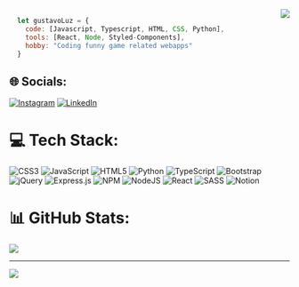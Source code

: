 <img align="right" src='https://github-readme-stats.vercel.app/api/top-langs/?username=GustavoFLuz&theme=dark&hide_border=true&include_all_commits=true&count_private=false&layout=compact'/>

```javascript
  let gustavoLuz = {
    code: [Javascript, Typescript, HTML, CSS, Python],
    tools: [React, Node, Styled-Components],
    hobby: "Coding funny game related webapps"
  }
```

## 🌐 Socials:
[![Instagram](https://img.shields.io/badge/Instagram-%23E4405F.svg?logo=Instagram&logoColor=white)](https://www.instagram.com/gustavoluz_02/) 
[![LinkedIn](https://img.shields.io/badge/LinkedIn-%230077B5.svg?logo=linkedin&logoColor=white)](https://www.linkedin.com/in/gustavo-luz-182888200/) 

# 💻 Tech Stack:
![CSS3](https://img.shields.io/badge/css3-%231572B6.svg?style=for-the-badge&logo=css3&logoColor=white) ![JavaScript](https://img.shields.io/badge/javascript-%23323330.svg?style=for-the-badge&logo=javascript&logoColor=%23F7DF1E) ![HTML5](https://img.shields.io/badge/html5-%23E34F26.svg?style=for-the-badge&logo=html5&logoColor=white) ![Python](https://img.shields.io/badge/python-3670A0?style=for-the-badge&logo=python&logoColor=ffdd54) ![TypeScript](https://img.shields.io/badge/typescript-%23007ACC.svg?style=for-the-badge&logo=typescript&logoColor=white) ![Bootstrap](https://img.shields.io/badge/bootstrap-%23563D7C.svg?style=for-the-badge&logo=bootstrap&logoColor=white) ![jQuery](https://img.shields.io/badge/jquery-%230769AD.svg?style=for-the-badge&logo=jquery&logoColor=white) ![Express.js](https://img.shields.io/badge/express.js-%23404d59.svg?style=for-the-badge&logo=express&logoColor=%2361DAFB) ![NPM](https://img.shields.io/badge/NPM-%23000000.svg?style=for-the-badge&logo=npm&logoColor=white) ![NodeJS](https://img.shields.io/badge/node.js-6DA55F?style=for-the-badge&logo=node.js&logoColor=white) ![React](https://img.shields.io/badge/react-%2320232a.svg?style=for-the-badge&logo=react&logoColor=%2361DAFB) ![SASS](https://img.shields.io/badge/SASS-hotpink.svg?style=for-the-badge&logo=SASS&logoColor=white) ![Notion](https://img.shields.io/badge/Notion-%23000000.svg?style=for-the-badge&logo=notion&logoColor=white)
# 📊 GitHub Stats:

![](https://github-readme-stats.vercel.app/api?username=GustavoFLuz&theme=dark&hide_border=true&include_all_commits=true&count_private=false)

<!--![](https://github-readme-streak-stats.herokuapp.com/?user=GustavoFLuz&theme=dark&hide_border=true)<br/>-->


---
[![](https://visitcount.itsvg.in/api?id=GustavoFLuz&icon=5&color=1)](https://visitcount.itsvg.in)

<!-- Proudly created with GPRM ( https://gprm.itsvg.in ) -->
